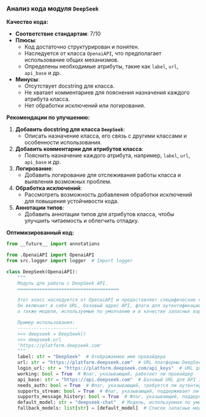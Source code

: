 ### **Анализ кода модуля `DeepSeek`**

**Качество кода:**

- **Соответствие стандартам**: 7/10
- **Плюсы**:
    - Код достаточно структурирован и понятен.
    - Наследуется от класса `OpenaiAPI`, что предполагает использование общих механизмов.
    - Определены необходимые атрибуты, такие как `label`, `url`, `api_base` и др.
- **Минусы**:
    - Отсутствует docstring для класса.
    - Не хватает комментариев для пояснения назначения каждого атрибута класса.
    - Нет обработки исключений или логирования.

**Рекомендации по улучшению:**

1.  **Добавить docstring для класса `DeepSeek`**:
    - Описать назначение класса, его связь с другими классами и особенности использования.
2.  **Добавить комментарии для атрибутов класса**:
    - Пояснить назначение каждого атрибута, например, `label`, `url`, `api_base` и др.
3.  **Логирование**:
    - Добавить логирование для отслеживания работы класса и выявления возможных проблем.
4.  **Обработка исключений**:
    - Рассмотреть возможность добавления обработки исключений для повышения устойчивости кода.
5.  **Аннотации типов**:
    - Добавить аннотации типов для атрибутов класса, чтобы улучшить читаемость и облегчить отладку.

**Оптимизированный код:**

```python
from __future__ import annotations

from .OpenaiAPI import OpenaiAPI
from src.logger import logger  # Import logger

class DeepSeek(OpenaiAPI):
    """
    Модуль для работы с DeepSeek API.
    =====================================

    Этот класс наследуется от OpenaiAPI и предоставляет специфические настройки и параметры для работы с DeepSeek API.
    Он включает в себя URL, базовый адрес API, флаги для аутентификации и поддержки потоковой передачи,
    а также модели, используемые по умолчанию и в качестве запасных вариантов.

    Пример использования:
    ----------------------
    >>> deepseek = DeepSeek()
    >>> deepseek.url
    'https://platform.deepseek.com'
    """
    label: str = "DeepSeek"  # Отображаемое имя провайдера
    url: str = "https://platform.deepseek.com"  # URL платформы DeepSeek
    login_url: str = "https://platform.deepseek.com/api_keys"  # URL для получения API ключей
    working: bool = True  # Флаг, указывающий, работает ли провайдер
    api_base: str = "https://api.deepseek.com"  # Базовый URL для API запросов
    needs_auth: bool = True  # Флаг, указывающий, требуется ли аутентификация
    supports_stream: bool = True  # Флаг, указывающий, поддерживает ли потоковую передачу
    supports_message_history: bool = True  # Флаг, указывающий, поддерживает ли историю сообщений
    default_model: str = "deepseek-chat"  # Модель, используемая по умолчанию
    fallback_models: list[str] = [default_model]  # Список запасных моделей